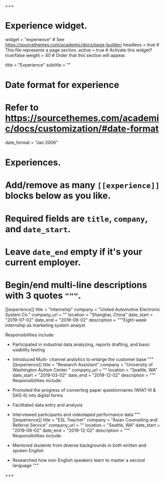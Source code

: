 +++
# Experience widget.
widget = "experience"  # See https://sourcethemes.com/academic/docs/page-builder/
headless = true  # This file represents a page section.
active = true  # Activate this widget? true/false
weight = 40  # Order that this section will appear.

title = "Experience"
subtitle = ""

# Date format for experience
#   Refer to https://sourcethemes.com/academic/docs/customization/#date-format
date_format = "Jan 2006"

# Experiences.
#   Add/remove as many `[[experience]]` blocks below as you like.
#   Required fields are `title`, `company`, and `date_start`.
#   Leave `date_end` empty if it's your current employer.
#   Begin/end multi-line descriptions with 3 quotes `"""`.
[[experience]]
  title = "Internship"
  company = "United Automotive Electronic System Co."
  company_url = ""
  location = "Shanghai, China"
  date_start = "2019-07-02"
  date_end = "2019-08-02"
 description = """Eight-week internship as marketing system analyst
 
 Responsibilities include:
  
  * Participated in industrial data analyzing, reports drafting, and basic usability testing
  * Introduced Multi- channel analytics to enlarge the customer base
 """
[[experience]]
  title = "Research Assistant"
  company = "University of Washington Autism Center "
  company_url = ""
  location = "Seattle, WA"
  date_start = "2019-03-02"
  date_end = "2019-12-02"
   description = """
   Responsibilities include:
   
   * Promoted the progress of converting paper questionnaires (WIAT-III & DAS-II) into digital forms
   * Facilitated data entry and analysis
   * Interviewed participants and videotaped performance data
   """
   [[experience]]
   title = "ESL Teacher"
   company = "Asian Counseling and Referral Service"
   company_url = ""
   location = "Seattle, WA"
   date_start = "2019-09-02"
   date_end = "2019-12-02"
     description = """
    Responsibilities include:
    
  * Mentored students from diverse backgrounds in both written and spoken English
  * Researched how non-English speakers learn to master a second language
  """
   
+++
